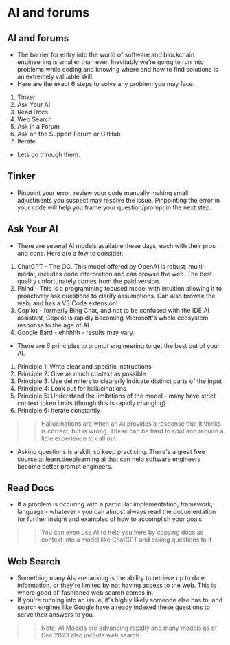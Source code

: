 # AI and forums

## AI and forums
- The barrier for entry into the world of software and blockchain engineering is smaller than ever. Inevitably we're going to run into problems while coding and knowing where and how to find solutions is an extremely valuable skill.
- Here are the exact 6 steps to solve any problem you may face.
1. Tinker
2. Ask Your AI
3. Read Docs
4. Web Search
5. Ask in a Forum
6. Ask on the Support Forum or GitHub
7. Iterate

- Lets go through them.

## Tinker
- Pinpoint your error, review your code manually making small adjustments you suspect may resolve the issue. Pinpointing the error in your code will help you frame your question/prompt in the next step.

## Ask Your AI
- There are several AI models available these days, each with their pros and cons. Here are a few to consider.
1. ChatGPT - The OG. This model offered by OpenAI is robust, multi-modal, includes code interpretion and can browse the web. The best quality unfortunately comes from the paid version.
2. Phind - This is a programming focused model with intuition allowing it to proactively ask questions to clarify assumptions. Can also browse the web, and has a VS Code extension!
3. Copilot - formerly Bing Chat, and not to be confused with the IDE AI assistant, Copilot is rapidly becoming Microsoft's whole ecosystem response to the age of AI
4. Google Bard - ehhhhh - results may vary.

- There are 6 principles to prompt engineering to get the best out of your AI.
1. Principle 1: Write clear and specific instructions
2. Principle 2: Give as much context as possible
3. Principle 3: Use delimiters to clearerly indicate distinct parts of the input
4. Principle 4: Look out for hallucinations
5. Principle 5: Understand the limitations of the model - many have strict context token limits (though this is rapidly changing)
6. Principle 6: Iterate constantly

>> Hallucinations are when an AI provides a response that it thinks is correct, but is wrong. These can be hard to spot and require a little experience to call out.

- Asking questions is a skill, so keep practicing. There's a great free course at [learn.deeplearning.ai](https://learn.deeplearning.ai/) that can help software engineers become better prompt engineers.

## Read Docs
- If a problem is occuring with a particular implementation, framework, language - whatever - you can almost always read the documentation for further insight and examples of how to accomplish your goals.

>> You can even use AI to help you here by copying docs as context into a model like ChatGPT and asking questions to it

## Web Search
- Something many AIs are lacking is the ability to retrieve up to date information, or they're limited by not having access to the web. This is where good ol' fashioned web search comes in.
- If you're running into an issue, it's highly likely someone else has to, and search engines like Google have already indexed these questions to serve their answers to you.

>> Note: AI Models are advancing rapidly and many models as of Dec 2023 also include web search.
